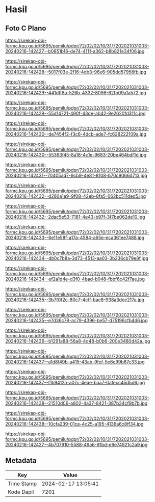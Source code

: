 # Hasil

## Foto C Plano

https://sirekap-obj-formc.kpu.go.id/5695/pemilu/pdpr/72/02/02/10/31/7202021031003-20240216-142427--b0851b16-de74-4111-a362-b8b821e34f06.jpg

https://sirekap-obj-formc.kpu.go.id/5695/pemilu/pdpr/72/02/02/10/31/7202021031003-20240216-142428--5017f03e-2f16-4db3-96e6-905dd57958fb.jpg

https://sirekap-obj-formc.kpu.go.id/5695/pemilu/pdpr/72/02/02/10/31/7202021031003-20240216-142429--441dff8a-526b-4332-8096-62fb09a1a572.jpg

https://sirekap-obj-formc.kpu.go.id/5695/pemilu/pdpr/72/02/02/10/31/7202021031003-20240216-142429--55d14721-490f-43de-ab42-9e2620fd311c.jpg

https://sirekap-obj-formc.kpu.go.id/5695/pemilu/pdpr/72/02/02/10/31/7202021031003-20240216-142430--de7454f2-f3c6-4dcb-ade7-fc628222109a.jpg

https://sirekap-obj-formc.kpu.go.id/5695/pemilu/pdpr/72/02/02/10/31/7202021031003-20240216-142430--55363f45-8a18-4c1e-9683-20be464bdf1d.jpg

https://sirekap-obj-formc.kpu.go.id/5695/pemilu/pdpr/72/02/02/10/31/7202021031003-20240216-142431--70405ad7-9cb9-4e81-8108-b70c9066d713.jpg

https://sirekap-obj-formc.kpu.go.id/5695/pemilu/pdpr/72/02/02/10/31/7202021031003-20240216-142432--d280a1e9-9f08-42eb-8fa5-062bc511ded5.jpg

https://sirekap-obj-formc.kpu.go.id/5695/pemilu/pdpr/72/02/02/10/31/7202021031003-20240216-142432--2dac5e53-7181-4e43-b97f-3f7be062de10.jpg

https://sirekap-obj-formc.kpu.go.id/5695/pemilu/pdpr/72/02/02/10/31/7202021031003-20240216-142433--6e11e58f-a17a-4584-a65e-eca361ee7488.jpg

https://sirekap-obj-formc.kpu.go.id/5695/pemilu/pdpr/72/02/02/10/31/7202021031003-20240216-142434--db0c7b8a-3d73-4513-aa03-3b236cb79e8f.jpg

https://sirekap-obj-formc.kpu.go.id/5695/pemilu/pdpr/72/02/02/10/31/7202021031003-20240216-142434--ef2a1d4e-d3f0-4bad-b048-fbbf6c42f7ae.jpg

https://sirekap-obj-formc.kpu.go.id/5695/pemilu/pdpr/72/02/02/10/31/7202021031003-20240216-142435--3b7f0f2c-80c7-4cff-bae8-938a3dee217a.jpg

https://sirekap-obj-formc.kpu.go.id/5695/pemilu/pdpr/72/02/02/10/31/7202021031003-20240216-142435--e7d36c78-ac79-4396-be57-d75196cfb4d6.jpg

https://sirekap-obj-formc.kpu.go.id/5695/pemilu/pdpr/72/02/02/10/31/7202021031003-20240216-142436--b1291a88-56a8-4d48-b0b6-200e3480d42a.jpg

https://sirekap-obj-formc.kpu.go.id/5695/pemilu/pdpr/72/02/02/10/31/7202021031003-20240216-142437--a1d8f49b-a415-43ab-9fef-5e6e99b67c33.jpg

https://sirekap-obj-formc.kpu.go.id/5695/pemilu/pdpr/72/02/02/10/31/7202021031003-20240216-142437--f1b9412a-a07c-4eae-baa7-0afecc45d5d6.jpg

https://sirekap-obj-formc.kpu.go.id/5695/pemilu/pdpr/72/02/02/10/31/7202021031003-20240216-142438--21510d06-a802-4a37-8421-387b34cf9b7b.jpg

https://sirekap-obj-formc.kpu.go.id/5695/pemilu/pdpr/72/02/02/10/31/7202021031003-20240216-142438--10cfa239-01ce-4c25-a195-4136a6c8ff34.jpg

https://sirekap-obj-formc.kpu.go.id/5695/pemilu/pdpr/72/02/02/10/31/7202021031003-20240216-142427--4b707910-5588-49a6-91bd-e9e74921c2a9.jpg


## Metadata

| Key        | Value               |
| ---------- | ------------------- |
| Time Stamp | 2024-02-17 13:05:41 |
| Kode Dapil | 7201                |



